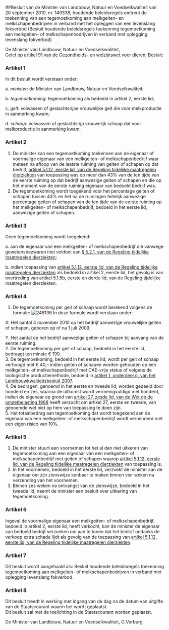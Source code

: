<meta http-equiv='Content-Type' content='text/html; charset=utf-8' />

##Besluit van de Minister van Landbouw, Natuur en Voedselkwaliteit van 20 september 2010, nr. 149338, houdende beleidsregels omtrent de toekenning van een tegemoetkoming aan melkgeiten- en melkschapenbedrijven in verband met het opleggen van een levenslang fokverbod (Besluit houdende beleidsregels toekenning tegemoetkoming aan melkgeiten- of melkschapenbedrijven in verband met oplegging levenslang fokverbod)

De Minister van Landbouw, Natuur en Voedselkwaliteit,  
Gelet op [artikel 91 van de Gezondheids- en welzijnswet voor dieren](../../../../../../../../../../wet/gezondheids-/en/welzijnswet/voor/dieren/BWBR0005662/README.md);
Besluit:    

### Artikel  1  

In dit besluit wordt verstaan onder: 

a. *minister:* de Minister van Landbouw, Natuur en Voedselkwaliteit;  

b. *tegemoetkoming:* tegemoetkoming als bedoeld in artikel 2, eerste lid;  

c. *geit:* volwassen of geslachtsrijpe vrouwelijke geit die voor melkproductie in aanmerking kwam;  

d. *schaap:* volwassen of geslachtsrijp vrouwelijk schaap dat voor melkproductie in aanmerking kwam.    

### Artikel  2  

1.  De minister kan een tegemoetkoming toekennen aan de eigenaar of voormalige eigenaar van een melkgeiten- of melkschapenbedrijf waar meteen na afloop van de laatste ruiming van geiten of schapen op dat bedrijf, [artikel 5.1.12, eerste lid, van de Regeling tijdelijke maatregelen dierziekten](../../../../../../../../../../ministeriele-regeling/regeling/tijdelijke/maatregelen/dierziekten/BWBR0022975/README.md) van toepassing was op meer dan 43% van de ten tijde van de eerste ruiming op dat bedrijf aanwezige geiten of schapen en die op het moment van de eerste ruiming eigenaar van bedoeld bedrijf was.   
2.  De tegemoetkoming wordt toegekend voor het percentage geiten of schapen tussen 43% en het na de ruimingen feitelijk aanwezige percentage geiten of schapen van de ten tijde van de eerste ruiming op het melkgeiten- of melkschapenbedrijf, bedoeld in het eerste lid, aanwezige geiten of schapen.   

### Artikel  3  

Geen tegemoetkoming wordt toegekend: 

a. aan de eigenaar van een melkgeiten- of melkschapenbedrijf die vanwege gewetensbezwaren niet voldoet aan [§ 5.2.1. van de Regeling tijdelijke maatregelen dierziekten](../../../../../../../../../../ministeriele-regeling/regeling/tijdelijke/maatregelen/dierziekten/BWBR0022975/README.md);  

b. indien toepassing van [artikel 5.1.12, eerste lid, van de Regeling tijdelijke maatregelen dierziekten](../../../../../../../../../../ministeriele-regeling/regeling/tijdelijke/maatregelen/dierziekten/BWBR0022975/README.md) als bedoeld in artikel 2, eerste lid, het gevolg is van overtreding van artikel 5.1.5b, eerste en derde lid, van de Regeling tijdelijke maatregelen dierziekten.    

### Artikel  4  

1.  De tegemoetkoming per geit of schaap wordt berekend volgens de formule:   ![248136](http://wetten.overheid.nl/Illustration/248136)
In deze formule wordt verstaan onder: 

X: Het aantal 4 november 2010 op het bedrijf aanwezige vrouwelijke geiten of schapen, geboren op of na 1 juli 2009;  

Y. Het aantal op het bedrijf aanwezige geiten of schapen bij aanvang van de eerste ruiming.     
2.  De tegemoetkoming per geit of schaap, bedoeld in het eerste lid, bedraagt ten minste € 190.   
3.  De tegemoetkoming, bedoeld in het eerste lid, wordt per geit of schaap verhoogd met € 40,– indien geiten of schapen worden gehouden op een melkgeiten- of melkschapenbedrijf met CAE-vrije status of volgens de biologische productiemethode, bedoeld in [artikel 1, onderdeel q, van het Landbouwkwaliteitsbesluit 2007](../../../../../../../../../../AMvB/landbouwkwaliteitsbesluit/2007/BWBR0022535/README.md).   
4.  De bedragen, genoemd in het eerste en tweede lid, worden gedeeld door honderd en zes, waarna de uitkomst wordt vermenigvuldigd met honderd, indien de eigenaar op grond van [artikel 27, zesde lid, van de Wet op de omzetbelasting 1968](../../../../../../../../../../wet/wet/op/de/omzetbelasting/1968/BWBR0002629/README.md) heeft verzocht om artikel 27, eerste en tweede, van genoemde wet niet op hem van toepassing te doen zijn.   
5.  Het totaalbedrag aan tegemoetkoming dat wordt toegekend aan de eigenaar van een melkgeiten- of melkschapenbedrijf wordt verminderd met een eigen risico van 10%.   

### Artikel  5  

1.  De minister stuurt een voornemen tot het al dan niet uitkeren van tegemoetkoming aan een eigenaar van een melkgeiten- of melkschapenbedrijf met geiten of schapen waarop [artikel 5.1.12, eerste lid, van de Regeling tijdelijke maatregelen dierziekten](../../../../../../../../../../ministeriele-regeling/regeling/tijdelijke/maatregelen/dierziekten/BWBR0022975/README.md) van toepassing is.   
2.  In het voornemen, bedoeld in het eerste lid, verzoekt de minister aan de eigenaar om zijn zienswijze kenbaar te maken binnen vier weken na verzending van het voornemen.   
3.  Binnen zes weken na ontvangst van de zienswijze, bedoeld in het tweede lid, neemt de minister een besluit over uitkering van tegemoetkoming.   

### Artikel  6  

Ingeval de voormalige eigenaar een melkgeiten- of melkschapenbedrijf, bedoeld in artikel 2, eerste lid, heeft verkocht, kan de minister de eigenaar van bedoeld bedrijf verzoeken om aan te tonen dat het bedrijf ondanks de verkoop extra schade lijdt als gevolg van de toepassing van [artikel 5.1.12, eerste lid, van de Regeling tijdelijke maatregelen dierziekten](../../../../../../../../../../ministeriele-regeling/regeling/tijdelijke/maatregelen/dierziekten/BWBR0022975/README.md).  

### Artikel  7  

Dit besluit wordt aangehaald als: Besluit houdende beleidsregels toekenning tegemoetkoming aan melkgeiten- of melkschapenbedrijven in verband met oplegging levenslang fokverbod.  

### Artikel  8  

Dit besluit treedt in werking met ingang van de dag na de datum van uitgifte van de Staatscourant waarin het wordt geplaatst.  
Dit besluit zal met de toelichting in de Staatscourant worden geplaatst.  

De 
Minister van Landbouw, Natuur en Voedselkwaliteit, 
G.Verburg   
